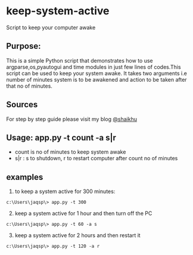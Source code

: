 # keep-system-active
Script to keep your computer awake

## Purpose: 
This is a simple Python script that demonstrates how to use argparse,os,pyautogui and time modules in just few lines of codes.This script can be used to keep your system awake.
It takes two arguments i.e number of minutes system is to be awakened and action to be taken after  that no of minutes.
 
## Sources
For step by step guide please visit my blog [@shaikhu](https://shaikhu.com/how-to-keep-your-computer-awake-using-python)

## Usage: app.py -t count -a s|r
- count is no of minutes to keep system awake
- s|r : s to shutdown, r to restart computer after count no of minutes
## examples
1. to keep a system active for 300 minutes: 
```
c:\Users\jaqsp\> app.py -t 300
```
2. keep a system active for 1 hour and then turn off the PC
```
c:\Users\jaqsp\> app.py -t 60 -a s
```
3. keep a system  active for 2 hours and then restart it
```
c:\Users\jaqsp\> app.py -t 120 -a r
```
